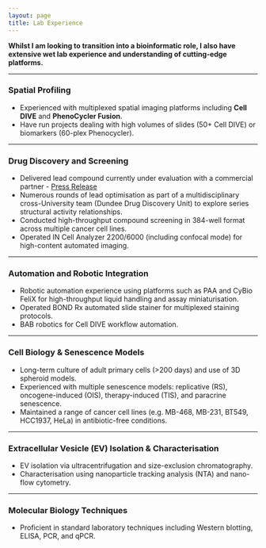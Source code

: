 ```yaml
---
layout: page
title: Lab Experience
---
```

**Whilst I am looking to transition into a bioinformatic role, I also have extensive wet lab experience and understanding of cutting-edge platforms.**

--- 

### Spatial Profiling
- Experienced with multiplexed spatial imaging platforms including **Cell DIVE** and **PhenoCycler Fusion**.
- Have run projects dealing with high volumes of slides (50+ Cell DIVE) or biomarkers (60-plex Phenocycler).
  
--- 

### Drug Discovery and Screening
- Delivered lead compound currently under evaluation with a commercial partner -  <a href="https://www.qmul.ac.uk/blizard/about/news/items/queen-mary-research-team-heads-discovery-of-a-new-method-to-stop-the-growth-of-cancer-cells.html" target="_blank"> Press Release </a>
- Numerous rounds of lead optimisation as part of a multidisciplinary cross-University team (Dundee Drug Discovery Unit) to explore series structural activity relationships.
- Conducted high-throughput compound screening in 384-well format across multiple cancer cell lines.
- Operated IN Cell Analyzer 2200/6000 (including confocal mode) for high-content automated imaging.

--- 

### Automation and Robotic Integration
- Robotic automation experience using platforms such as PAA and CyBio FeliX for high-throughput liquid handling and assay miniaturisation.
- Operated BOND Rx automated slide stainer for multiplexed staining protocols.
- BAB robotics for Cell DIVE workflow automation.

--- 

### Cell Biology & Senescence Models
- Long-term culture of adult primary cells (>200 days) and use of 3D spheroid models.
- Experienced with multiple senescence models: replicative (RS), oncogene-induced (OIS), therapy-induced (TIS), and paracrine senescence.
- Maintained a range of cancer cell lines (e.g. MB-468, MB-231, BT549, HCC1937, HeLa) in antibiotic-free conditions.

--- 
  
### Extracellular Vesicle (EV) Isolation & Characterisation
- EV isolation via ultracentrifugation and size-exclusion chromatography.
- Characterisation using nanoparticle tracking analysis (NTA) and nano-flow cytometry.

--- 
  
### Molecular Biology Techniques
- Proficient in standard laboratory techniques including Western blotting, ELISA, PCR, and qPCR.
